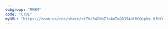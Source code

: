 ```yaml
---
subgroup: "MFBM"
code: "CT01"
myURL: "https://zoom.us/rec/share/ctTkc34CbbZ1zAmTuQ0J9AnfHOQipNx_HJhYGUWqVDIyVtqBVfMgkAL2WDdtt8XL.yC-uAvzxSErIBzkI"
---
```

